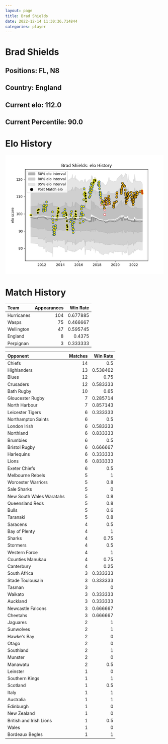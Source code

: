 ```yaml
---  
layout: page  
title: Brad Shields  
date: 2022-12-14 11:30:36.714844  
categories: player  
---
```

# Brad Shields

## Positions: FL, N8

## Country: England

## Current elo: 112.0

## Current Percentile: 90.0

# Elo History


![elo history](history_BradShields.png)
# Match History


| Team       |   Appearances |   Win Rate |
|:-----------|--------------:|-----------:|
| Hurricanes |           104 |   0.677885 |
| Wasps      |            75 |   0.466667 |
| Wellington |            47 |   0.595745 |
| England    |             8 |   0.4375   |
| Perpignan  |             3 |   0.333333 |

| Opponent                 |   Matches |   Win Rate |
|:-------------------------|----------:|-----------:|
| Chiefs                   |        14 |   0.5      |
| Highlanders              |        13 |   0.538462 |
| Blues                    |        12 |   0.75     |
| Crusaders                |        12 |   0.583333 |
| Bath Rugby               |        10 |   0.65     |
| Gloucester Rugby         |         7 |   0.285714 |
| North Harbour            |         7 |   0.857143 |
| Leicester Tigers         |         6 |   0.333333 |
| Northampton Saints       |         6 |   0.5      |
| London Irish             |         6 |   0.583333 |
| Northland                |         6 |   0.833333 |
| Brumbies                 |         6 |   0.5      |
| Bristol Rugby            |         6 |   0.666667 |
| Harlequins               |         6 |   0.333333 |
| Lions                    |         6 |   0.833333 |
| Exeter Chiefs            |         6 |   0.5      |
| Melbourne Rebels         |         5 |   1        |
| Worcester Warriors       |         5 |   0.8      |
| Sale Sharks              |         5 |   0        |
| New South Wales Waratahs |         5 |   0.8      |
| Queensland Reds          |         5 |   0.8      |
| Bulls                    |         5 |   0.6      |
| Taranaki                 |         5 |   0.8      |
| Saracens                 |         4 |   0.5      |
| Bay of Plenty            |         4 |   1        |
| Sharks                   |         4 |   0.75     |
| Stormers                 |         4 |   0.5      |
| Western Force            |         4 |   1        |
| Counties Manukau         |         4 |   0.75     |
| Canterbury               |         4 |   0.25     |
| South Africa             |         3 |   0.333333 |
| Stade Toulousain         |         3 |   0.333333 |
| Tasman                   |         3 |   0        |
| Waikato                  |         3 |   0.333333 |
| Auckland                 |         3 |   0.333333 |
| Newcastle Falcons        |         3 |   0.666667 |
| Cheetahs                 |         3 |   0.666667 |
| Jaguares                 |         2 |   1        |
| Sunwolves                |         2 |   1        |
| Hawke's Bay              |         2 |   0        |
| Otago                    |         2 |   0        |
| Southland                |         2 |   1        |
| Munster                  |         2 |   0        |
| Manawatu                 |         2 |   0.5      |
| Leinster                 |         1 |   0        |
| Southern Kings           |         1 |   1        |
| Scotland                 |         1 |   0.5      |
| Italy                    |         1 |   1        |
| Australia                |         1 |   1        |
| Edinburgh                |         1 |   0        |
| New Zealand              |         1 |   0        |
| British and Irish Lions  |         1 |   0.5      |
| Wales                    |         1 |   0        |
| Bordeaux Begles          |         1 |   1        |